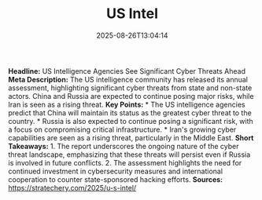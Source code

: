 ﻿---
title: "US Intel"
date: "2025-08-26T13:04:14"
category: "Markets"
summary: ""
slug: "us intel"
source_urls:
  - "https://stratechery.com/2025/u-s-intel/"
seo:
  title: "US Intel | Hash n Hedge"
  description: ""
  keywords: ["news", "markets", "brief"]
---
**Headline:** US Intelligence Agencies See Significant Cyber Threats Ahead  **Meta Description:** The US intelligence community has released its annual assessment, highlighting significant cyber threats from state and non-state actors. China and Russia are expected to continue posing major risks, while Iran is seen as a rising threat.  **Key Points:**  * The US intelligence agencies predict that China will maintain its status as the greatest cyber threat to the country. * Russia is also expected to continue posing a significant risk, with a focus on compromising critical infrastructure. * Iran's growing cyber capabilities are seen as a rising threat, particularly in the Middle East.  **Short Takeaways:**  1. The report underscores the ongoing nature of the cyber threat landscape, emphasizing that these threats will persist even if Russia is involved in future conflicts. 2. The assessment highlights the need for continued investment in cybersecurity measures and international cooperation to counter state-sponsored hacking efforts.  **Sources:**  https://stratechery.com/2025/u-s-intel/ 
